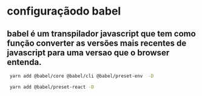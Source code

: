 # configuraçãodo babel

## babel é um transpilador javascript que tem como função converter as versões mais recentes de javascript para uma versao que o browser entenda.



```sh
 yarn add @babel/core @babel/cli @babel/preset-env  -D
```

```sh
 yarn add @babel/preset-react -D
```

